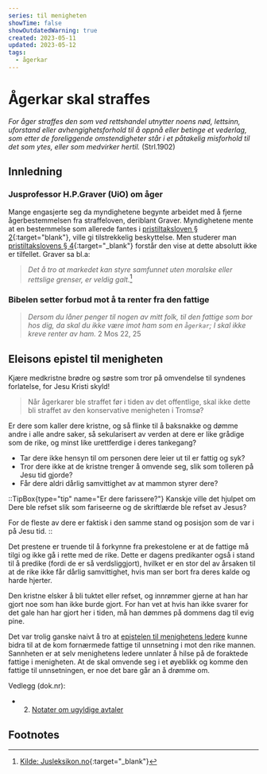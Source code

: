 ```yaml
---
series: til menigheten
showTime: false
showOutdatedWarning: true
created: 2023-05-11
updated: 2023-05-12
tags:
  - ågerkar
---
```


# Ågerkar skal straffes
_For åger straffes den som ved rettshandel utnytter noens nød, lettsinn, uforstand eller avhengighetsforhold til å oppnå eller betinge et vederlag, som etter de foreliggende omstendigheter står i et påtakelig misforhold til det som ytes, eller som medvirker hertil._ (Strl.1902)

## Innledning
### Jusprofessor H.P.Graver (UiO) om åger
Mange engasjerte seg da myndighetene begynte arbeidet med å fjerne ågerbestemmelsen fra straffeloven, deriblant Graver. Myndighetene mente at en bestemmelse som allerede fantes i [pristiltaksloven § 2](https://lovdata.no/lov/1993-06-11-66/§2){:target="blank"}, ville gi tilstrekkelig beskyttelse. Men studerer man [pristiltakslovens § 4](https://lovdata.no/lov/1993-06-11-66/§4){:target="_blank"} forstår den vise at dette absolutt ikke er tilfellet. Graver sa bl.a:

> _Det å tro at markedet kan styre samfunnet uten moralske eller rettslige grenser, er veldig galt._[^1]

### Bibelen setter forbud mot å ta renter fra den fattige
> _Dersom du låner penger til nogen av mitt folk, til den fattige som bor hos dig, da skal du ikke være imot ham som en `ågerkar`; I skal ikke kreve renter av ham._ 2 Mos 22, 25

## Eleisons epistel til menigheten
Kjære medkristne brødre og søstre som tror på omvendelse til syndenes forlatelse, for Jesu Kristi skyld!

> Når ågerkarer ble straffet før i tiden av det offentlige, skal ikke dette bli straffet av den konservative menigheten i Tromsø?

Er dere som kaller dere kristne, og så flinke til å baksnakke og dømme andre i alle andre saker, så sekularisert av verden at dere er like grådige som de rike, og minst like urettferdige i deres tankegang?  

* Tar dere ikke hensyn til om personen dere leier ut til er fattig og syk? 
* Tror dere ikke at de kristne trenger å omvende seg, slik som tolleren på Jesu tid gjorde? 
* Får dere aldri dårlig samvittighet av at mammon styrer dere?

::TipBox{type="tip" name="Er dere farissere?"}
Kanskje ville det hjulpet om Dere ble refset slik som fariseerne og de skriftlærde ble refset av Jesus?

For de fleste av dere er faktisk i den samme stand og posisjon som de var i på Jesu tid. 
::

Det prestene er truende til å forkynne fra prekestolene er at de fattige må tilgi og ikke gå i rette med de rike. Dette er dagens predikanter også i stand til å predike (fordi de er så verdsliggjort), hvilket er en stor del av årsaken til at de rike ikke får dårlig samvittighet, hvis man ser bort fra deres kalde og harde hjerter.

Den kristne elsker å bli tuktet eller refset, og innrømmer gjerne at han har gjort noe som han ikke burde gjort. For han vet at hvis han ikke svarer for det gale han har gjort her i tiden, må han dømmes på dommens dag til evig pine.

Det var trolig ganske naivt å tro at [epistelen til menighetens ledere](/article/griskhet/eleison-til-menighetsledere) kunne bidra til at de kom fornærmede fattige til unnsetning i mot den rike mannen. Sannheten er at selv menighetens ledere unnlater å hilse på de foraktede fattige i menigheten. At de skal omvende seg i et øyeblikk og komme den fattige til unnsetningen, er noe det bare går an å drømme om.

Vedlegg (dok.nr):  
* 2. [Notater om ugyldige avtaler](/article/griskhet/vedlegg-om-ugyldige-avtaler)

## Footnotes
[^1]: [Kilde: Jusleksikon.no](https://jusleksikon.no/wiki/%C3%85ger){:target="_blank"}